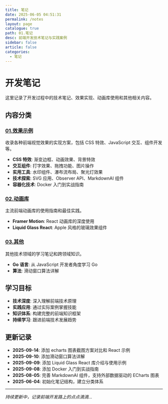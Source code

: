 ```yaml
---
title: 笔记
date: 2025-06-05 04:51:31
permalink: /notes
layout: page
catalogue: true
path: 01.笔记
desc: 前端开发技术笔记与实践案例
sidebar: false
article: false
categories:
  - 笔记
---
```


# 开发笔记

这里记录了开发过程中的技术笔记、效果实现、动画库使用和其他相关内容。

## 内容分类

### [01.效果示例](/notes/effects/)

收录各种前端视觉效果的实现方案，包括 CSS 特效、JavaScript 交互、组件开发等。

- **CSS 特效**: 渐变边框、动画效果、背景特效
- **交互组件**: 打字效果、拖拽功能、图片操作
- **实用工具**: 水印组件、瀑布流布局、聚光灯效果
- **技术探索**: SVG 应用、Observer API、MarkdownAI 组件
- **容器化技术**: Docker 入门到实战指南

### [02.动画库](/notes/animation/)

主流前端动画库的使用指南和最佳实践。

- **Framer Motion**: React 动画库的深度使用
- **Liquid Glass React**: Apple 风格的玻璃效果组件

### [03.其他](/notes/others/)

其他技术领域的学习笔记和跨领域知识。

- **Go 语言**: 从 JavaScript 开发者角度学习 Go
- **算法**: 滑动窗口算法详解

## 学习目标

- **技术深度**: 深入理解前端技术原理
- **实践应用**: 通过实际案例掌握技能
- **知识体系**: 构建完整的前端知识框架
- **持续学习**: 跟进前端技术发展趋势

## 更新记录

- **2025-09-14**: 添加 echarts 图表截图方案对比和 React 示例
- **2025-09-10**: 添加滑动窗口算法详解
- **2025-09-09**: 添加 Liquid Glass React 库介绍与使用示例
- **2025-09-08**: 添加 Docker 入门到实战指南
- **2025-08-05**: 完善 MarkdownAI 组件，支持外部数据驱动的 ECharts 图表
- **2025-06-04**: 初始化笔记结构，建立分类体系

---

_持续更新中，记录前端开发路上的点点滴滴..._
